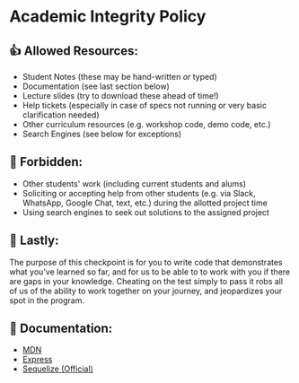 # **Academic Integrity Policy**

## 👍 **Allowed Resources:**

- Student Notes (these may be hand-written _or_ typed)
- Documentation (see last section below)
- Lecture slides (try to download these ahead of time!)
- Help tickets (especially in case of specs not running or very basic clarification needed)
- Other curriculum resources (e.g. workshop code, demo code, etc.)
- Search Engines (see below for exceptions)

<!-- ### ⚠️ **Important Caveat to Allowed Resources:**

- **Notes**: Your notes should be the distillation of your understanding of the materials, not large swaths of code samples. To that end:
  - Notes should not contain code blocks from forbidden resources
  - Code blocks you **do** include should be short and new
    - **Short** means about 3 lines of code per associated thought/note block (this is a rough guideline on purpose)
  - **New** means it should be sample code you write fresh representing key ideas, not code passing specific prior test specs or code lifted from workshop solutions
- **Copy & Paste**: All code you write during this checkpoint should be hand-typed, including code samples that come from your allowed resources -->

## 🚫 **Forbidden:**

- Other students' work (including current students and alums)
- Soliciting or accepting help from other students (e.g. via Slack, WhatsApp, Google Chat, text, etc.) during the allotted project time
- Using search engines to seek out solutions to the assigned project

## 📌 **Lastly:**

The purpose of this checkpoint is for you to write code that demonstrates what you've learned so far, and for us to be able to to work with you if there are gaps in your knowledge. Cheating on the test simply to pass it robs all of us of the ability to work together on your journey, and jeopardizes your spot in the program.

## 📖 **Documentation:**

- [MDN](https://developer.mozilla.org/en-US/docs/Web/JavaScript)
- [Express](https://expressjs.com/en/4x/api.html)
- [Sequelize (Official)](https://sequelize.org/master/)

<!-- - [Sequelize (Fullstack)](https://sequelizedocs.fullstackacademy.com/)
  - ***Disclaimer:*** Some syntax in the FSA Sequelize Guides is **deprecated** (e.g. `findById` -> `findByPk`). -->
